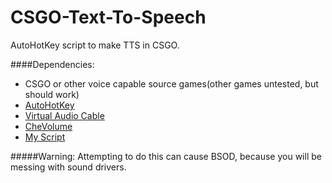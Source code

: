 # CSGO-Text-To-Speech
AutoHotKey script to make TTS in CSGO.

####Dependencies:
- CSGO or other voice capable source games(other games untested, but should work)
- [AutoHotKey](http://autohotkey.com)
- [Virtual Audio Cable](http://software.muzychenko.net/eng/vac.htm)
- [CheVolume](http://chevolume.com/)
- [My Script](https://github.com/axynos/CSGO-Text-To-Speech/releases)

#####Warning: Attempting to do this can cause BSOD, because you will be messing with sound drivers.
